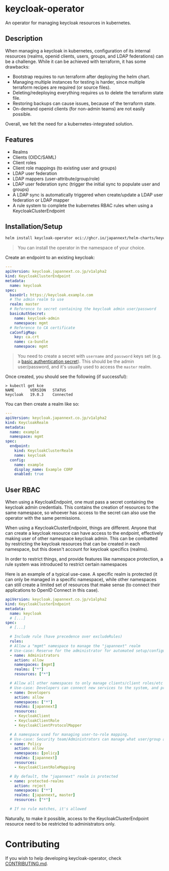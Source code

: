 # keycloak-operator

An operator for managing keycloak resources in kubernetes.

## Description

When managing a keycloak in kubernetes, configuration of its internal resources (realms, openid clients, users, groups, and LDAP federations)
can be a challenge. While it can be achieved with terraform, it has some drawbacks:
* Bootstrap requires to run terraform after deploying the helm chart.
* Managing multiple instances for testing is harder, since multiple terraform recipes are required (or source files).
* Deleting/redeploying everything requires us to delete the terraform state file.
* Restoring backups can cause issues, because of the terraform state.
* On-demand openid clients (for non-admin teams) are not easily possible.

Overall, we felt the need for a kubernetes-integrated solution.

## Features

* Realms
* Clients (OIDC/SAML)
* Client roles
* Client role mappings (to existing user and groups)
* LDAP user federation
* LDAP mappers (user-attribute/group/role)
* LDAP user federation sync (trigger the initial sync to populate user and groups)
* A LDAP sync is automatically triggered when create/update a LDAP user federation or LDAP mapper
* A rule system to complete the kubernetes RBAC rules when using a KeycloakClusterEndpoint

## Installation/Setup

```bash
helm install keycloak-operator oci://ghcr.io/japannext/helm-charts/keycloak-operator --version 1.1.4
```

> You can install the operator in the namespace of your choice.

Create an endpoint to an existing keycloak:
```yaml
---
apiVersion: keycloak.japannext.co.jp/v1alpha2
kind: KeycloakClusterEndpoint
metadata:
  name: keycloak
spec:
  baseUrl: https://keycloak.example.com
  # The admin realm to use
  realm: master
  # Reference to secret containing the keycloak admin user/password
  basicAuthSecret:
    name: keycloak-admin
    namespace: mgmt
  # Reference to CA certificate
  caConfigMap:
    key: ca.crt
    name: ca-bundle
    namespace: mgmt
```

> You need to create a secret with `username` and `password` keys set
> (e.g. a [basic authentication secret](https://kubernetes.io/docs/concepts/configuration/secret/#basic-authentication-secret)).
> This should be the admin user/password, and it's usually used to access the `master` realm.

Once created, you should see the following (if successful):
```console
> kubectl get kce
NAME       VERSION   STATUS
keycloak   19.0.3    Connected
```

You can then create a realm like so:
```yaml
---
apiVersion: keycloak.japannext.co.jp/v1alpha2
kind: KeycloakRealm
metadata:
  name: example
  namespace: mgmt
spec:
  endpoint:
    kind: KeycloakClusterRealm
    name: keycloak
  config:
    name: example
    display_name: Example CORP
    enabled: true
```

## User RBAC

When using a KeycloakEndpoint, one must pass a secret containing the keycloak admin credentials.
This contains the creation of resources to the same namespace, so whoever has access to the secret
can also use the operator with the same permissions.

When using a KeycloakClusterEndpoint, things are different. Anyone that can create a keycloak resource
can have access to the endpoint, effectively making user of other namespace keycloak admin.
This can be combatted by restricting the keycloak resources that can be created in each namespace,
but this doesn't account for keycloak specifics (realms).

In order to restrict things, and provide features like namespace protection, a rule system was introduced
to restrict certain namespaces

Here is an example of a typical use-case. A specific realm is protected (it can only be managed in
a specific namespace), while other namespaces can still create a limited set of resources that make
sense (to connect their applications to OpenID Connect in this case).

```yaml
apiVersion: keycloak.japannext.co.jp/v1alpha2
kind: KeycloakClusterEndpoint
metadata:
  name: keycloak
  # [...]
spec:
  # [...]

  # Include rule (have precedence over excludeRules)
  rules:
  # Allow a "mgmt" namespace to manage the "japannext" realm
  # Use-case: Reserve for the administrator for automated setup/configuration.
  - name: Administrators
    action: allow
    namespaces: [mgmt]
    realms: ["*"]
    resources: ["*"]

  # Allow all other namespaces to only manage clients/client roles/etc in this realm.
  # Use-case: Developers can connect new services to the system, and provide roles.
  - name: Developers
    action: allow
    namespaces: ["*"]
    realms: [japannext]
    resources:
    - KeycloakClient
    - KeycloakClientRole
    - KeycloakClientProtocolMapper

  # A namespace used for managing user-to-role mapping.
  # Use-case: Security team/Administrators can manage what user/group access to keycloak roles
  - name: Policy
    action: allow
    namespaces: [policy]
    realms: [japannext]
    resources:
    - KeycloakClientRoleMapping

  # By default, the "japannext" realm is protected
  - name: protected-realms
    action: reject
    namespaces: ["*"]
    realms: [japannext, master]
    resources: ["*"]

  # If no rule matches, it's allowed
```

Naturally, to make it possible, access to the KeycloakClusterEndpoint resource need
to be restricted to administrators only.

# Contributing

If you wish to help developing keycloak-operator, check [CONTRIBUTING.md](./CONTRIBUTING.md).
